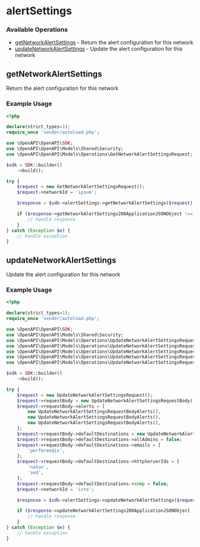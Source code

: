 # alertSettings

### Available Operations

* [getNetworkAlertSettings](#getnetworkalertsettings) - Return the alert configuration for this network
* [updateNetworkAlertSettings](#updatenetworkalertsettings) - Update the alert configuration for this network

## getNetworkAlertSettings

Return the alert configuration for this network

### Example Usage

```php
<?php

declare(strict_types=1);
require_once 'vendor/autoload.php';

use \OpenAPI\OpenAPI\SDK;
use \OpenAPI\OpenAPI\Models\Shared\Security;
use \OpenAPI\OpenAPI\Models\Operations\GetNetworkAlertSettingsRequest;

$sdk = SDK::builder()
    ->build();

try {
    $request = new GetNetworkAlertSettingsRequest();
    $request->networkId = 'ipsum';

    $response = $sdk->alertSettings->getNetworkAlertSettings($request);

    if ($response->getNetworkAlertSettings200ApplicationJSONObject !== null) {
        // handle response
    }
} catch (Exception $e) {
    // handle exception
}
```

## updateNetworkAlertSettings

Update the alert configuration for this network

### Example Usage

```php
<?php

declare(strict_types=1);
require_once 'vendor/autoload.php';

use \OpenAPI\OpenAPI\SDK;
use \OpenAPI\OpenAPI\Models\Shared\Security;
use \OpenAPI\OpenAPI\Models\Operations\UpdateNetworkAlertSettingsRequest;
use \OpenAPI\OpenAPI\Models\Operations\UpdateNetworkAlertSettingsRequestBody;
use \OpenAPI\OpenAPI\Models\Operations\UpdateNetworkAlertSettingsRequestBodyAlerts;
use \OpenAPI\OpenAPI\Models\Operations\UpdateNetworkAlertSettingsRequestBodyAlertsAlertDestinations;
use \OpenAPI\OpenAPI\Models\Operations\UpdateNetworkAlertSettingsRequestBodyDefaultDestinations;

$sdk = SDK::builder()
    ->build();

try {
    $request = new UpdateNetworkAlertSettingsRequest();
    $request->requestBody = new UpdateNetworkAlertSettingsRequestBody();
    $request->requestBody->alerts = [
        new UpdateNetworkAlertSettingsRequestBodyAlerts(),
        new UpdateNetworkAlertSettingsRequestBodyAlerts(),
        new UpdateNetworkAlertSettingsRequestBodyAlerts(),
    ];
    $request->requestBody->defaultDestinations = new UpdateNetworkAlertSettingsRequestBodyDefaultDestinations();
    $request->requestBody->defaultDestinations->allAdmins = false;
    $request->requestBody->defaultDestinations->emails = [
        'perferendis',
    ];
    $request->requestBody->defaultDestinations->httpServerIds = [
        'natus',
        'sed',
    ];
    $request->requestBody->defaultDestinations->snmp = false;
    $request->networkId = 'iste';

    $response = $sdk->alertSettings->updateNetworkAlertSettings($request);

    if ($response->updateNetworkAlertSettings200ApplicationJSONObject !== null) {
        // handle response
    }
} catch (Exception $e) {
    // handle exception
}
```
